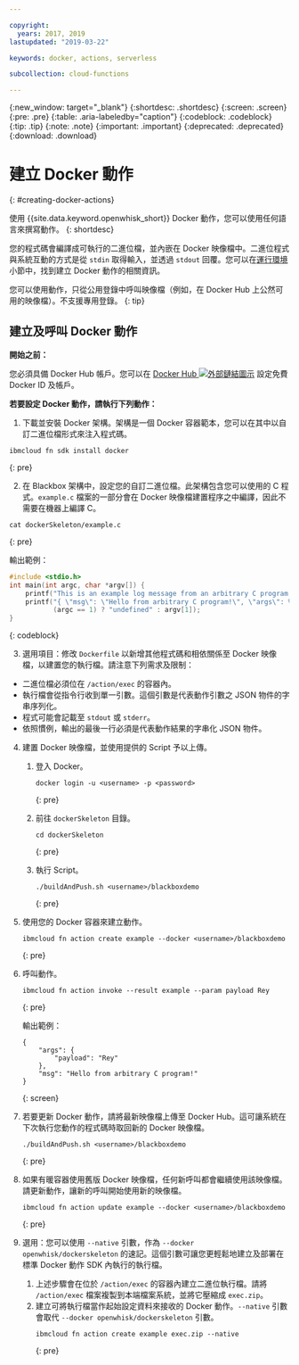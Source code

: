 ```yaml
---

copyright:
  years: 2017, 2019
lastupdated: "2019-03-22"

keywords: docker, actions, serverless

subcollection: cloud-functions

---
```


{:new_window: target="_blank"}
{:shortdesc: .shortdesc}
{:screen: .screen}
{:pre: .pre}
{:table: .aria-labeledby="caption"}
{:codeblock: .codeblock}
{:tip: .tip}
{:note: .note}
{:important: .important}
{:deprecated: .deprecated}
{:download: .download}

# 建立 Docker 動作
{: #creating-docker-actions}


使用 {{site.data.keyword.openwhisk_short}} Docker 動作，您可以使用任何語言來撰寫動作。
{: shortdesc}

您的程式碼會編譯成可執行的二進位檔，並內嵌在 Docker 映像檔中。二進位程式與系統互動的方式是從 `stdin` 取得輸入，並透過 `stdout` 回覆。您可以在[運行環境](/docs/openwhisk?topic=cloud-functions-runtimes#openwhisk_ref_docker)小節中，找到建立 Docker 動作的相關資訊。

您可以使用動作，只從公用登錄中呼叫映像檔（例如，在 Docker Hub 上公然可用的映像檔）。不支援專用登錄。
{: tip}


## 建立及呼叫 Docker 動作

**開始之前：**

您必須具備 Docker Hub 帳戶。您可以在 [Docker Hub ![外部鏈結圖示](../icons/launch-glyph.svg "外部鏈結圖示")](https://hub.docker.com) 設定免費 Docker ID 及帳戶。

**若要設定 Docker 動作，請執行下列動作：**

1. 下載並安裝 Docker 架構。架構是一個 Docker 容器範本，您可以在其中以自訂二進位檔形式來注入程式碼。
  ```
  ibmcloud fn sdk install docker
  ```
  {: pre}

2. 在 Blackbox 架構中，設定您的自訂二進位檔。此架構包含您可以使用的 C 程式。`example.c` 檔案的一部分會在 Docker 映像檔建置程序之中編譯，因此不需要在機器上編譯 C。
  ```
  cat dockerSkeleton/example.c
  ```
  {: pre}

  輸出範例：
  ```c
  #include <stdio.h>
  int main(int argc, char *argv[]) {
      printf("This is an example log message from an arbitrary C program!\n");
      printf("{ \"msg\": \"Hello from arbitrary C program!\", \"args\": %s }",
             (argc == 1) ? "undefined" : argv[1]);
  }
  ```
  {: codeblock}

3. 選用項目：修改 `Dockerfile` 以新增其他程式碼和相依關係至 Docker 映像檔，以建置您的執行檔。請注意下列需求及限制：
  * 二進位檔必須位在 `/action/exec` 的容器內。
  * 執行檔會從指令行收到單一引數。這個引數是代表動作引數之 JSON 物件的字串序列化。
  * 程式可能會記載至 `stdout` 或 `stderr`。
  * 依照慣例，輸出的最後一行必須是代表動作結果的字串化 JSON 物件。

4. 建置 Docker 映像檔，並使用提供的 Script 予以上傳。
    1. 登入 Docker。
        ```
        docker login -u <username> -p <password>
        ```
        {: pre}

    2. 前往 `dockerSkeleton` 目錄。
        ```
        cd dockerSkeleton
        ```
        {: pre}

    3. 執行 Script。
        ```
        ./buildAndPush.sh <username>/blackboxdemo
        ```
        {: pre}

5. 使用您的 Docker 容器來建立動作。
    ```
    ibmcloud fn action create example --docker <username>/blackboxdemo
    ```
    {: pre}

6. 呼叫動作。
    ```
    ibmcloud fn action invoke --result example --param payload Rey
    ```
    {: pre}

    輸出範例：
    ```
    {
        "args": {
            "payload": "Rey"
        },
        "msg": "Hello from arbitrary C program!"
    }
    ```
    {: screen}

7. 若要更新 Docker 動作，請將最新映像檔上傳至 Docker Hub。這可讓系統在下次執行您動作的程式碼時取回新的 Docker 映像檔。
    ```
    ./buildAndPush.sh <username>/blackboxdemo
    ```
    {: pre}

8. 如果有暖容器使用舊版 Docker 映像檔，任何新呼叫都會繼續使用該映像檔。請更新動作，讓新的呼叫開始使用新的映像檔。
    ```
    ibmcloud fn action update example --docker <username>/blackboxdemo
    ```
    {: pre}

9. 選用：您可以使用 `--native` 引數，作為 `--docker openwhisk/dockerskeleton` 的速記。這個引數可讓您更輕鬆地建立及部署在標準 Docker 動作 SDK 內執行的執行檔。
    1. 上述步驟會在位於 `/action/exec` 的容器內建立二進位執行檔。請將 `/action/exec` 檔案複製到本端檔案系統，並將它壓縮成 `exec.zip`。
    2. 建立可將執行檔當作起始設定資料來接收的 Docker 動作。`--native` 引數會取代 `--docker openwhisk/dockerskeleton` 引數。
        ```
        ibmcloud fn action create example exec.zip --native
        ```
        {: pre}
